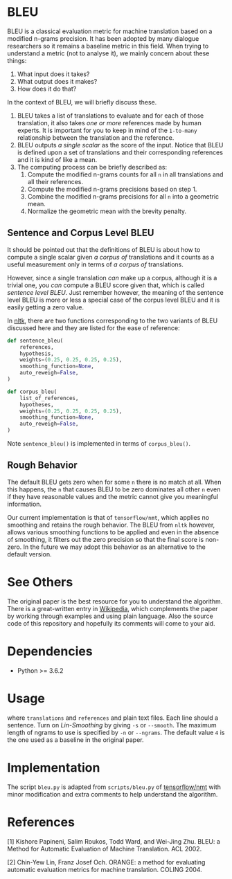 # BLEU
BLEU is a classical evaluation metric for machine translation based on a modified n-grams precision.
It has been adopted by many dialogue researchers so it remains a baseline metric in this field.
When trying to understand a metric (not to analyse it), we mainly concern about these things:
1. What input does it takes?
2. What output does it makes?
3. How does it do that?

In the context of BLEU, we will briefly discuss these. 
1. BLEU takes a list of translations to evaluate and for each of those translation, it also takes
*one or more* references made by human experts.
It is important for you to keep in mind of the `1-to-many` relationship between the translation and the
reference.
2. BLEU outputs *a single scalar* as the score of the input. Notice that BLEU is defined upon a set of
translations and their corresponding references and it is kind of like a mean.
3. The computing process can be briefly described as:
    1. Compute the modified n-grams counts for all `n` in all translations and all their references.
    2. Compute the modified n-grams precisions based on step 1.
    3. Combine the modified n-grams precisions for all `n` into a geometric mean.
    4. Normalize the geometric mean with the brevity penalty.

## Sentence and Corpus Level BLEU
It should be pointed out that the definitions of BLEU is about 
how to compute a single scalar given *a corpus of* translations and it counts as a useful
measurement only in terms of *a corpus of* translations.

However, since a single translation _can_ make up a corpus, although it is a trivial one,
you _can_ compute a BLEU score given that, which is called *sentence level BLEU*.
Just remember however, the meaning of the sentence level BLEU is more or less a special
case of the corpus level BLEU and it is easily getting a zero value.

In [nltk](http://www.nltk.org/_modules/nltk/translate/bleu_score.html), there are two
functions corresponding to the two variants of BLEU discussed here and they are listed
for the ease of reference:
```python
def sentence_bleu(
    references,
    hypothesis,
    weights=(0.25, 0.25, 0.25, 0.25),
    smoothing_function=None,
    auto_reweigh=False,
)

def corpus_bleu(
    list_of_references,
    hypotheses,
    weights=(0.25, 0.25, 0.25, 0.25),
    smoothing_function=None,
    auto_reweigh=False,
)
```
Note `sentence_bleu()` is implemented in terms of `corpus_bleu()`.

## Rough Behavior
The default BLEU gets zero when for some `n` there is no match at all.
When this happens, the `n` that causes BLEU to be zero dominates all other `n` even if
they have reasonable values and the metric cannot give you meaningful information.

Our current implementation is that of `tensorflow/nmt`, which applies no smoothing
and retains the rough behavior. The BLEU from `nltk` however, allows various smoothing functions to be applied and even in the absence of smoothing, it filters out the zero
precision so that the final score is non-zero. In the future we may adopt this behavior
as an alternative to the default version.

# See Others
The original paper is the best resource for you to understand the algorithm.
There is a great-written entry in [Wikipedia](https://en.wikipedia.org/wiki/BLEU),
which complements the paper by working through examples and using plain language.
Also the source code of this repository and hopefully its comments will come to your aid.


# Dependencies
- Python >= 3.6.2

# Usage

   
    
where `translations` and `references` and plain text files. Each line should a sentence.
Turn on *Lin-Smoothing* by giving `-s` or `--smooth`.
The maximum length of ngrams to use is specified by `-n` or `--ngrams`.
The default value `4` is the one used as a baseline in the original paper.


# Implementation
The script `bleu.py` is adapted from `scripts/bleu.py` of 
[tensorflow/nmt](https://github.com/tensorflow/nmt.git)
with minor modification and extra comments to help understand the algorithm.


# References
[1] Kishore Papineni, Salim Roukos, Todd Ward, and Wei-Jing Zhu.
BLEU: a Method for Automatic Evaluation of Machine Translation. ACL 2002.

[2] Chin-Yew Lin, Franz Josef Och. ORANGE: a method for evaluating automatic
evaluation metrics for machine translation. COLING 2004.

